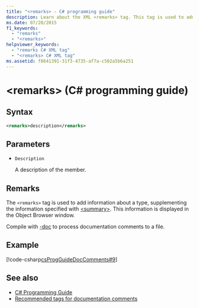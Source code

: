 ```yaml
---
title: "<remarks> - C# programming guide"
description: Learn about the XML <remarks> tag. This tag is used to add information about a type, supplementing the information specified with <summary>.
ms.date: 07/20/2015
f1_keywords:
  - "remarks"
  - "<remarks>"
helpviewer_keywords:
  - "remarks C# XML tag"
  - "<remarks> C# XML tag"
ms.assetid: f8641391-31f3-4735-af7a-c502a5b6a251
---
```

# \<remarks> (C# programming guide)

## Syntax

```xml
<remarks>description</remarks>
```

## Parameters

- `Description`

  A description of the member.

## Remarks

The `<remarks>` tag is used to add information about a type, supplementing the information specified with [\<summary>](./summary.md). This information is displayed in the Object Browser window.

Compile with [-doc](../../language-reference/compiler-options/doc-compiler-option.md) to process documentation comments to a file.

## Example

[!code-csharp[csProgGuideDocComments#9](~/samples/snippets/csharp/VS_Snippets_VBCSharp/csProgGuideDocComments/CS/DocComments.cs#9)]

## See also

- [C# Programming Guide](../index.md)
- [Recommended tags for documentation comments](./recommended-tags-for-documentation-comments.md)

